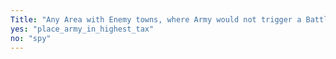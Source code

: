```yaml
---
Title: "Any Area with Enemy towns, where Army would not trigger a Battle, which is adjacent by land or conected via Naval Bridge to Bot's Realm?"
yes: "place_army_in_highest_tax"
no: "spy"
---
```

